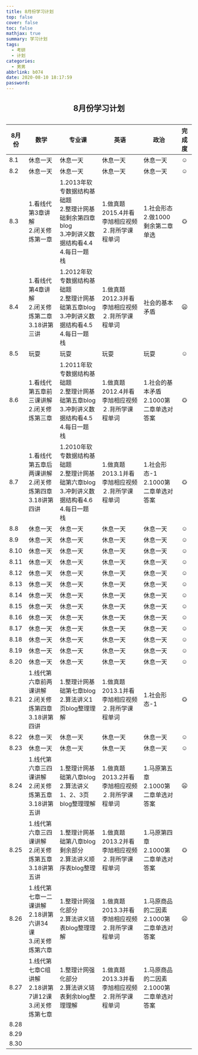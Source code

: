 ```yaml
---
title: 8月份学习计划
top: false
cover: false
toc: false
mathjax: true
summary: 学习计划
tags:
  - 考研
  - 计划
categories:
  - 男男
abbrlink: b074
date: 2020-08-10 18:17:59
password:
---
```

<center> <h2>8月份学习计划<h2></center>

| <center>8月份</center> | <center>数学</center>                                        | <center>专业课</center>                                      | <center>英语</center>                                | <center>政治</center>                         | <center>完成度</center>          |
| ---------------------- | ------------------------------------------------------------ | ------------------------------------------------------------ | ---------------------------------------------------- | --------------------------------------------- | -------------------------------- |
| 8.1                    | 休息一天                                                     | 休息一天                                                     | 休息一天                                             | 休息一天                                      | <center>:relaxed:</center>       |
| 8.2                    | 休息一天                                                     | 休息一天                                                     | 休息一天                                             | 休息一天                                      | <center>:relaxed:</center>       |
| 8.3                    | 1.看线代第3章讲解 <br>2.闭关修炼第一章                       | 1.2013年软专数据结构基础题 <br>2.整理计网基础剩余第四章blog <br>3.冲刺讲义数据结构看4.4 <br>4.每日一题 栈 | 1.做真题2015.4并看李旭相应视频 <br>２.背所学课程单词 | 1.社会形态 <br>2.做1000剩余第二章单选         | <center>:sun_with_face:</center> |
| 8.4                    | 1.看线代第4章讲解 <br>2.闭关修炼第二章 <br>3.18讲第三讲      | 1.2012年软专数据结构基础题 <br>2.整理计网基础第五章blog <br>3.冲刺讲义数据结构看4.5 <br>4.每日一题 栈 | 1.做真题2012.3并看李旭相应视频 <br>２.背所学课程单词 | 社会的基本矛盾                                | <center>:frowning:</center>      |
| 8.5                    | 玩耍                                                         | 玩耍                                                         | 玩耍                                                 | 玩耍                                          | <center>:relaxed:</center>       |
| 8.6                    | 1.看线代第五章前三课讲解 <br>2.闭关修炼第三章                | 1.2011年软专数据结构基础题 <br>2.整理计网基础第五章blog <br>3.冲刺讲义数据结构看4.5 <br>4.每日一题 栈 | 1.做真题2012.4并看李旭相应视频 <br>２.背所学课程单词 | 1.社会的基本矛盾 <br>2.1000第二章单选对答案   | <center>:sun_with_face:</center> |
| 8.7                    | 1.看线代第五章后两课讲解 <br>2.闭关修炼第四章 <br>3.18讲第四讲 | 1.2010年软专数据结构基础题 <br>2.整理计网基础第六章blog <br>3.冲刺讲义数据结构看4.6 <br>4.每日一题 栈 | 1.做真题2013.1并看李旭相应视频 <br>２.背所学课程单词 | 1.社会形态-1 <br>2.1000第二章单选对答案       | <center>:sun_with_face:</center> |
| 8.8                    | 休息一天                                                     | 休息一天                                                     | 休息一天                                             | 休息一天                                      | <center>:relaxed:</center>       |
| 8.9                    | 休息一天                                                     | 休息一天                                                     | 休息一天                                             | 休息一天                                      | <center>:relaxed:</center>       |
| 8.10                   | 休息一天                                                     | 休息一天                                                     | 休息一天                                             | 休息一天                                      | <center>:relaxed:</center>       |
| 8.11                   | 休息一天                                                     | 休息一天                                                     | 休息一天                                             | 休息一天                                      | <center>:relaxed:</center>       |
| 8.12                   | 休息一天                                                     | 休息一天                                                     | 休息一天                                             | 休息一天                                      | <center>:relaxed:</center>       |
| 8.13                   | 休息一天                                                     | 休息一天                                                     | 休息一天                                             | 休息一天                                      | <center>:relaxed:</center>       |
| 8.14                   | 休息一天                                                     | 休息一天                                                     | 休息一天                                             | 休息一天                                      | <center>:relaxed:</center>       |
| 8.15                   | 休息一天                                                     | 休息一天                                                     | 休息一天                                             | 休息一天                                      | <center>:relaxed:</center>       |
| 8.16                   | 休息一天                                                     | 休息一天                                                     | 休息一天                                             | 休息一天                                      | <center>:relaxed:</center>       |
| 8.17                   | 休息一天                                                     | 休息一天                                                     | 休息一天                                             | 休息一天                                      | <center>:relaxed:</center>       |
| 8.18                   | 休息一天                                                     | 休息一天                                                     | 休息一天                                             | 休息一天                                      | <center>:relaxed:</center>       |
| 8.19                   | 休息一天                                                     | 休息一天                                                     | 休息一天                                             | 休息一天                                      | <center>:relaxed:</center>       |
| 8.20                   | 休息一天                                                     | 休息一天                                                     | 休息一天                                             | 休息一天                                      | <center>:relaxed:</center>       |
| 8.21                   | 1.线代第六章前两课讲解 <br>2.闭关修炼第四章 <br>3.18讲第四讲 | 1.整理计网基础第七章blog <br>2.算法讲义1页blog整理理解       | 1.做真题2013.1并看李旭相应视频 <br>２.背所学课程单词 | 1.社会形态-1                                  | <center>:sun_with_face:</center> |
| 8.22                   | 休息一天                                                     | 休息一天                                                     | 休息一天                                             | 休息一天                                      | <center>:relaxed:</center>       |
| 8.23                   | 休息一天                                                     | 休息一天                                                     | 休息一天                                             | 休息一天                                      | <center>:relaxed:</center>       |
| 8.24                   | 1.线代第六章三四课讲解 <br>2.闭关修炼第五章 <br>3.18讲第五讲 | 1.整理计网基础第八章blog <br>2.算法讲义1、2、3页blog整理理解 | 1.做真题2013.2并看李旭相应视频 <br>２.背所学课程单词 | 1.马原第五章 <br>2.1000第二章单选对答案       | <center>:frowning:</center>      |
| 8.25                   | 1.线代第六章三四课讲解 <br>2.闭关修炼第五章 <br>3.18讲第五讲 | 1.整理计网基础第八章blog剩余部分 <br>2.算法讲义顺序表blog整理 | 1.做真题2013.2并看李旭相应视频 <br>２.背所学课程单词 | 1.马原第四章 <br>2.1000第二章单选对答案       | <center>:sun_with_face:</center> |
| 8.26                   | 1.线代第七章一二课讲解 <br>2.18讲第六讲34课 <br>3.闭关修炼第六章 | 1.整理计网强化部分 <br>2.算法讲义链表blog整理理解            | 1.做真题2013.3并看李旭相应视频 <br>２.背所学课程单词 | 1.马原商品的二因素 <br>2.1000第二章单选对答案 | <center>:frowning:</center>      |
| 8.27                   | 1.线代第七章C组讲解 <br>2.18讲第7讲12课 <br>3.闭关修炼第七章 | 1.整理计网强化部分 <br>2.算法讲义链表剩余blog整理理解        | 1.做真题2013.3并看李旭相应视频 <br>２.背所学课程单词 | 1.马原商品的二因素 <br>2.1000第二章单选对答案 |                                  |
| 8.28                   |                                                              |                                                              |                                                      |                                               |                                  |
| 8.29                   |                                                              |                                                              |                                                      |                                               |                                  |
| 8.30                   |                                                              |                                                              |                                                      |                                               |                                  |